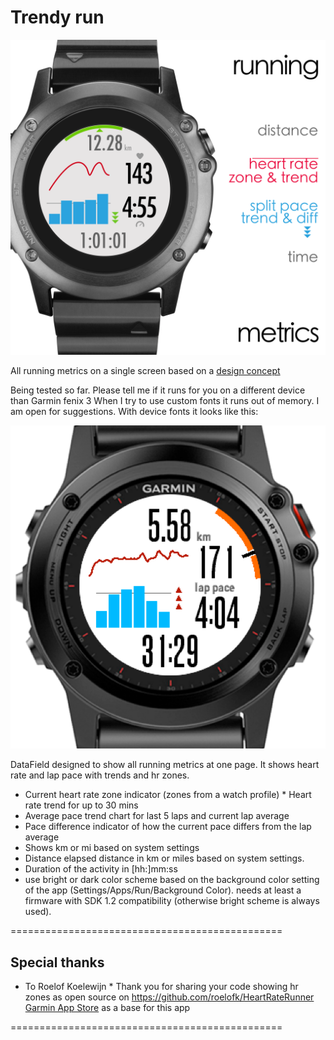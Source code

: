 # Trendy run

![HeartRateRunner Screenshot Bright](/doc/cover.png) 

All running metrics on a single screen based on a [design concept](https://www.behance.net/gallery/35894907/Running-metrics-on-a-single-screen-no-distraction)

Being tested so far. Please tell me if it runs for you on a different device than Garmin fenix 3
When I try to use custom fonts it runs out of memory. I am open for suggestions. With device fonts it looks like this: 

![HeartRateRunner Screenshot Bright](/doc/screen.png) 

DataField designed to show all running metrics at one page. 
It shows heart rate and lap pace with trends and hr zones. 

* Current heart rate zone indicator (zones from a watch profile)
* Heart rate trend for up to 30 mins
* Average pace trend chart for last 5 laps and current lap average
* Pace difference indicator of how the current pace differs from the lap average
* Shows km or mi based on system settings
* Distance elapsed distance in km or miles based on system settings.
* Duration of the activity in [hh:]mm:ss
* use bright or dark color scheme based on the background color setting of the app (Settings/Apps/Run/Background Color).
  needs at least a firmware with SDK 1.2 compatibility (otherwise bright scheme is always used).

===============================================

## Special thanks
* To Roelof Koelewijn
* Thank you for sharing your code showing hr zones as open source on https://github.com/roelofk/HeartRateRunner [Garmin App Store](https://apps.garmin.com/nl-NL/apps/cb7742e6-1914-490f-b581-fa41ad863b72) as a base for this app

===============================================
